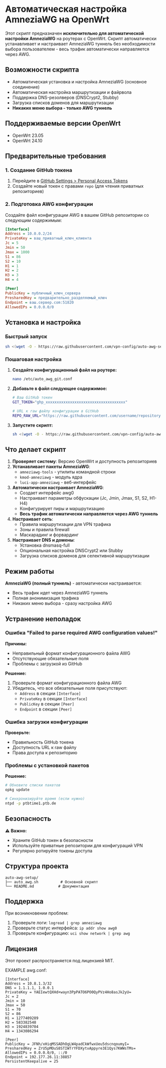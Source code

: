 # Автоматическая настройка AmneziaWG на OpenWrt

Этот скрипт предназначен **исключительно для автоматической настройки AmneziaWG** на роутерах с OpenWrt. Скрипт автоматически устанавливает и настраивает AmneziaWG туннель без необходимости выбора пользователем - весь трафик автоматически направляется через AWG.

## Возможности скрипта
- Автоматическая установка и настройка AmneziaWG (основное соединение)
- Автоматическая настройка маршрутизации и файрвола
- Поддержка DNS-резолверов (DNSCrypt2, Stubby)
- Загрузка списков доменов для маршрутизации
- **Никаких меню выбора - только AWG туннель**

## Поддерживаемые версии OpenWrt
- OpenWrt 23.05
- OpenWrt 24.10

## Предварительные требования

### 1. Создание GitHub токена
1. Перейдите в [GitHub Settings > Personal Access Tokens](https://github.com/settings/tokens)
2. Создайте новый токен с правами `repo` (для чтения приватных репозиториев)

### 2. Подготовка AWG конфигурации
Создайте файл конфигурации AWG в вашем GitHub репозитории со следующим содержимым:

```ini
[Interface]
Address = 10.0.0.2/24
PrivateKey = ваш_приватный_ключ_клиента
Jc = 5
Jmin = 50
Jmax = 1000
S1 = 86
S2 = 10
H1 = 1
H2 = 2
H3 = 3
H4 = 4

[Peer]
PublicKey = публичный_ключ_сервера
PresharedKey = предварительно_разделяемый_ключ
Endpoint = ваш.сервер.com:51820
AllowedIPs = 0.0.0.0/0
```

## Установка и настройка

### Быстрый запуск
```bash
sh <(wget -O - https://raw.githubusercontent.com/vpn-config/auto-awg-setup/refs/heads/main/auto_awg.sh)
```

### Пошаговая настройка

1. **Создайте конфигурационный файл на роутере:**
   ```bash
   nano /etc/auto_awg_git.conf
   ```

2. **Добавьте в файл следующее содержимое:**
   ```bash
   # Ваш GitHub токен
   GIT_TOKEN="ghp_xxxxxxxxxxxxxxxxxxxxxxxxxxxxxxxxxxxx"
   
   # URL к raw файлу конфигурации в GitHub
   REPO_RAW_URL="https://raw.githubusercontent.com/username/repository/branch/path/to/awg.conf"
   ```

3. **Запустите скрипт:**
   ```bash
   sh <(wget -O - https://raw.githubusercontent.com/vpn-config/auto-awg-setup/refs/heads/main/auto_awg.sh)
   ```

## Что делает скрипт

1. **Проверяет систему**: Версию OpenWrt и доступность репозиториев
2. **Устанавливает пакеты AmneziaWG**: 
   - `amneziawg-tools` - утилиты командной строки
   - `kmod-amneziawg` - модуль ядра
   - `luci-app-amneziawg` - веб-интерфейс
3. **Автоматически настраивает AmneziaWG**: 
   - Создает интерфейс awg0
   - Настраивает параметры обфускации (Jc, Jmin, Jmax, S1, S2, H1-H4)
   - Конфигурирует пиры и маршрутизацию
   - **Весь трафик автоматически направляется через AWG туннель**
4. **Настраивает сеть**: 
   - Правила маршрутизации для VPN трафика
   - Зоны и правила firewall
   - Маскарадинг и форвардинг
5. **Настраивает DNS и домены**: 
   - Установка dnsmasq-full
   - Опциональная настройка DNSCrypt2 или Stubby
   - Загрузка списков доменов для селективной маршрутизации

## Режим работы

**AmneziaWG (полный туннель)** - автоматически настраивается:
- Весь трафик идет через AmneziaWG туннель
- Полная анонимизация трафика
- Никаких меню выбора - сразу настройка AWG

## Устранение неполадок

### Ошибка "Failed to parse required AWG configuration values!"

**Причины:**
- Неправильный формат конфигурационного файла AWG
- Отсутствующие обязательные поля
- Проблемы с загрузкой из GitHub

**Решение:**
1. Проверьте формат конфигурационного файла AWG
2. Убедитесь, что все обязательные поля присутствуют:
   - `Address` в секции `[Interface]`
   - `PrivateKey` в секции `[Interface]`
   - `PublicKey` в секции `[Peer]`
   - `Endpoint` в секции `[Peer]`

### Ошибка загрузки конфигурации

**Проверьте:**
- Правильность GitHub токена
- Доступность URL к raw файлу
- Права доступа к репозиторию

### Проблемы с установкой пакетов

**Решение:**
```bash
# Обновите списки пакетов
opkg update

# Синхронизируйте время (если нужно)
ntpd -p ptbtime1.ptb.de
```

## Безопасность

⚠️ **Важно:**
- Храните GitHub токен в безопасности
- Используйте приватные репозитории для конфигураций VPN
- Регулярно ротируйте токены доступа

## Структура проекта

```
auto-awg-setup/
├── auto_awg.sh          # Основной скрипт
└── README.md           # Документация
```

## Поддержка

При возникновении проблем:
1. Проверьте логи: `logread | grep amneziawg`
2. Проверьте статус интерфейса: `ip addr show awg0`
3. Проверьте конфигурацию: `uci show network | grep awg`

## Лицензия

Этот проект распространяется под лицензией MIT.

EXAMPLE awg.conf:
```
[Interface]
Address = 10.8.1.3/32
DNS = 1.1.1.1, 1.0.0.1
PrivateKey = YAEIewtQXHd+wayn3PpPATO6PO0QyPVz4Ho8asJk2yU=
Jc = 2
Jmin = 10
Jmax = 50
S1 = 70
S2 = 86
H1 = 1277409289
H2 = 583382548
H3 = 1924839704
H4 = 1343086294

[Peer]
PublicKey = JFNh/xHiqMSSADhOgLW4padCkWfwxUeu5dscnqoumyI=
PresharedKey = ZrU5pMOuS8STIWTrYFDXytvAppyre3E1Qys7KWWsTMs=
AllowedIPs = 0.0.0.0/0, ::/0
Endpoint = 192.177.26.11:38857
PersistentKeepalive = 25
```